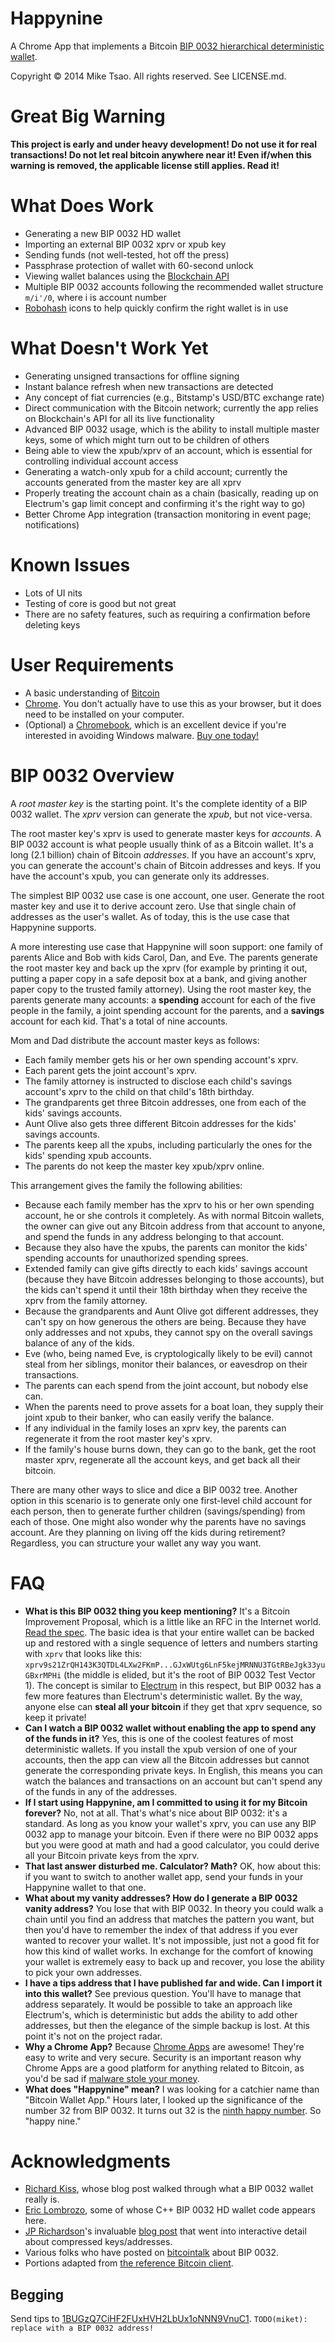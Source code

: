 Happynine
===

A Chrome App that implements a Bitcoin [BIP 0032 hierarchical deterministic wallet](https://github.com/bitcoin/bips/blob/master/bip-0032.mediawiki).

Copyright &copy; 2014 Mike Tsao. All rights reserved. See LICENSE.md.

Great Big Warning
===

**This project is early and under heavy development! Do not use it for real transactions! Do not let real bitcoin anywhere near it! Even if/when this warning is removed, the applicable license still applies. Read it!**

What Does Work
===

* Generating a new BIP 0032 HD wallet
* Importing an external BIP 0032 xprv or xpub key
* Sending funds (not well-tested, hot off the press)
* Passphrase protection of wallet with 60-second unlock
* Viewing wallet balances using the [Blockchain API](https://blockchain.info/api)
* Multiple BIP 0032 accounts following the recommended wallet structure `m/i'/0`, where i is account number
* [Robohash](http://robohash.org/) icons to help quickly confirm the right wallet is in use

What Doesn't Work Yet
===

* Generating unsigned transactions for offline signing
* Instant balance refresh when new transactions are detected
* Any concept of fiat currencies (e.g., Bitstamp's USD/BTC exchange rate)
* Direct communication with the Bitcoin network; currently the app relies on Blockchain's API for all its live functionality
* Advanced BIP 0032 usage, which is the ability to install multiple master keys, some of which might turn out to be children of others
* Being able to view the xpub/xprv of an account, which is essential for controlling individual account access
* Generating a watch-only xpub for a child account; currently the accounts generated from the master key are all xprv
* Properly treating the account chain as a chain (basically, reading up on Electrum's gap limit concept and confirming it's the right way to go)
* Better Chrome App integration (transaction monitoring in event page; notifications)

Known Issues
===

* Lots of UI nits
* Testing of core is good but not great
* There are no safety features, such as requiring a confirmation before deleting keys

User Requirements
===

* A basic understanding of [Bitcoin](http://bitcoin.org/)
* [Chrome](https://www.google.com/chrome/). You don't actually have to use this as your browser, but it does need to be installed on your computer.
* (Optional) a [Chromebook](http://www.google.com/intl/en/chrome/devices/), which is an excellent device if you're interested in avoiding Windows malware. [Buy one today!](http://www.amazon.com/gp/product/B00FNPD1VW?tag=sowbug-20)

BIP 0032 Overview
===

A *root master key* is the starting point. It's the complete identity of a BIP 0032 wallet. The *xprv* version can generate the *xpub*, but not vice-versa.

The root master key's xprv is used to generate master keys for *accounts*. A BIP 0032 account is what people usually think of as a Bitcoin wallet. It's a long (2.1 billion) chain of Bitcoin *addresses*. If you have an account's xprv, you can generate the account's chain of Bitcoin addresses and keys. If you have the account's xpub, you can generate only its addresses.

The simplest BIP 0032 use case is one account, one user. Generate the root master key and use it to derive account zero. Use that single chain of addresses as the user's wallet. As of today, this is the use case that Happynine supports.

A more interesting use case that Happynine will soon support: one family of parents Alice and Bob with kids Carol, Dan, and Eve. The parents generate the root master key and back up the xprv (for example by printing it out, putting a paper copy in a safe deposit box at a bank, and giving another paper copy to the trusted family attorney). Using the root master key, the parents generate many accounts: a **spending** account for each of the five people in the family, a joint spending account for the parents, and a **savings** account for each kid. That's a total of nine accounts.

Mom and Dad distribute the account master keys as follows:

* Each family member gets his or her own spending account's xprv.
* Each parent gets the joint account's xprv.
* The family attorney is instructed to disclose each child's savings account's xprv to the child on that child's 18th birthday.
* The grandparents get three Bitcoin addresses, one from each of the kids' savings accounts.
* Aunt Olive also gets three different Bitcoin addresses for the kids' savings accounts.
* The parents keep all the xpubs, including particularly the ones for the kids' spending xpub accounts.
* The parents do not keep the master key xpub/xprv online.

This arrangement gives the family the following abilities:

* Because each family member has the xprv to his or her own spending account, he or she controls it completely. As with normal Bitcoin wallets, the owner can give out any Bitcoin address from that account to anyone, and spend the funds in any address belonging to that account.
* Because they also have the xpubs, the parents can monitor the kids' spending accounts for unauthorized spending sprees.
* Extended family can give gifts directly to each kids' savings account (because they have Bitcoin addresses belonging to those accounts), but the kids can't spend it until their 18th birthday when they receive the xprv from the family attorney.
* Because the grandparents and Aunt Olive got different addresses, they can't spy on how generous the others are being. Because they have only addresses and not xpubs, they cannot spy on the overall savings balance of any of the kids.
* Eve (who, being named Eve, is cryptologically likely to be evil) cannot steal from her siblings, monitor their balances, or eavesdrop on their transactions.
* The parents can each spend from the joint account, but nobody else can.
* When the parents need to prove assets for a boat loan, they supply their joint xpub to their banker, who can easily verify the balance.
* If any individual in the family loses an xprv key, the parents can regenerate it from the root master key's xprv.
* If the family's house burns down, they can go to the bank, get the root master xprv, regenerate all the account keys, and get back all their bitcoin.

There are many other ways to slice and dice a BIP 0032 tree. Another option in this scenario is to generate only one first-level child account for each person, then to generate further children (savings/spending) from each of those. One might also wonder why the parents have no savings account. Are they planning on living off the kids during retirement? Regardless, you can structure your wallet any way you want.

FAQ
===

* **What is this BIP 0032 thing you keep mentioning?** It's a Bitcoin Improvement Proposal, which is a little like an RFC in the Internet world. [Read the spec](https://github.com/bitcoin/bips/blob/master/bip-0032.mediawiki). The basic idea is that your entire wallet can be backed up and restored with a single sequence of letters and numbers starting with `xprv` that looks like this: `xprv9s21ZrQH143K3QTDL4LXw2FKmP...GJxWUtg6LnF5kejMRNNU3TGtRBeJgk33yuGBxrMPHi` (the middle is elided, but it's the root of BIP 0032 Test Vector 1). The concept is similar to [Electrum](https://electrum.org/) in this respect, but BIP 0032 has a few more features than Electrum's deterministic wallet. By the way, anyone else can **steal all your bitcoin** if they get that xprv sequence, so keep it private!
* **Can I watch a BIP 0032 wallet without enabling the app to spend any of the funds in it?** Yes, this is one of the coolest features of most deterministic wallets. If you install the xpub version of one of your accounts, then the app can view all the Bitcoin addresses but cannot generate the corresponding private keys. In English, this means you can watch the balances and transactions on an account but can't spend any of the funds in any of the addresses.
* **If I start using Happynine, am I committed to using it for my Bitcoin forever?** No, not at all. That's what's nice about BIP 0032: it's a standard. As long as you know your wallet's xprv, you can use any BIP 0032 app to manage your bitcoin. Even if there were no BIP 0032 apps but you were good at math and had a good calculator, you could derive all your Bitcoin private keys from the xprv.
* **That last answer disturbed me. Calculator? Math?** OK, how about this: if you want to switch to another wallet app, send your funds in your Happynine wallet to that one.
* **What about my vanity addresses? How do I generate a BIP 0032 vanity address?** You lose that with BIP 0032. In theory you could walk a chain until you find an address that matches the pattern you want, but then you'd have to remember the index of that address if you ever wanted to recover your wallet. It's not impossible, just not a good fit for how this kind of wallet works. In exchange for the comfort of knowing your wallet is extremely easy to back up and recover, you lose the ability to pick your own addresses.
* **I have a tips address that I have published far and wide. Can I import it into this wallet?** See previous question. You'll have to manage that address separately. It would be possible to take an approach like Electrum's, which is deterministic but adds the ability to add other addresses, but then the elegance of the simple backup is lost. At this point it's not on the project radar.
* **Why a Chrome App?** Because [Chrome Apps](http://developer.chrome.com/apps/about_apps.html) are awesome! They're easy to write and very secure. Security is an important reason why Chrome Apps are a good platform for anything related to Bitcoin, as you'd be sad if [malware stole your money](https://bitcointalk.org/index.php?topic=83794.0).
* **What does "Happynine" mean?** I was looking for a catchier name than "Bitcoin Wallet App." Hours later, I looked up the significance of the number 32 from BIP 0032. It turns out 32 is the [ninth happy number](http://en.wikipedia.org/wiki/Happy_number). So "happy nine."

Acknowledgments
===

* [Richard Kiss](http://blog.richardkiss.com/?p=313), whose blog post walked through what a BIP 0032 wallet really is.
* [Eric Lombrozo](https://github.com/CodeShark), some of whose C++ BIP 0032 HD wallet code appears here.
* [JP Richardson](https://github.com/jprichardson)'s invaluable [blog post](http://procbits.com/2013/08/27/generating-a-bitcoin-address-with-javascript) that went into interactive detail about compressed keys/addresses.
* Various folks who have posted on [bitcointalk](https://bitcointalk.org/) about BIP 0032.
* Portions adapted from [the reference Bitcoin client](https://github.com/bitcoin/bitcoin).

Begging
-

Send tips to [1BUGzQ7CiHF2FUxHVH2LbUx1oNNN9VnuC1](https://blockchain.info/address/1BUGzQ7CiHF2FUxHVH2LbUx1oNNN9VnuC1). `TODO(miket): replace with a BIP 0032 address!`
